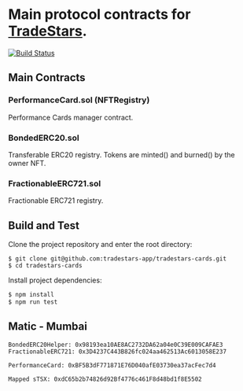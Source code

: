 # Main protocol contracts for [TradeStars](https://tradestars.app).
[![Build Status](https://travis-ci.com/tradestars-app/tradestars-contracts.svg?branch=master)](https://travis-ci.com/tradestars-app/tradestars-contracts)

## Main Contracts

### PerformanceCard.sol (NFTRegistry)
Performance Cards manager contract.

### BondedERC20.sol
Transferable ERC20 registry. Tokens are minted() and burned() by the owner NFT.

### FractionableERC721.sol
Fractionable ERC721 registry.

## Build and Test
Clone the project repository and enter the root directory:

```
$ git clone git@github.com:tradestars-app/tradestars-cards.git
$ cd tradestars-cards
```

Install project dependencies:

```bash
$ npm install
$ npm run test
```


## Matic - Mumbai
```
BondedERC20Helper: 0x98193ea10AE8AC2732DA62a04e0C39E009CAFAE3
FractionableERC721: 0x3D4237C443B826fc024aa462513Ac6013058E237

PerformanceCard: 0xBF5B3dF771871E76D040afE03730ea37acFec7d4

Mapped sTSX: 0xdC65b2b74826d92Bf4776c461F8d48bd1f8E5502
```


